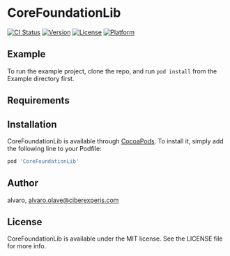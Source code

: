 # CoreFoundationLib

[![CI Status](https://img.shields.io/travis/alvaro/CoreFoundationLib.svg?style=flat)](https://travis-ci.org/alvaro/CoreFoundationLib)
[![Version](https://img.shields.io/cocoapods/v/CoreFoundationLib.svg?style=flat)](https://cocoapods.org/pods/CoreFoundationLib)
[![License](https://img.shields.io/cocoapods/l/CoreFoundationLib.svg?style=flat)](https://cocoapods.org/pods/CoreFoundationLib)
[![Platform](https://img.shields.io/cocoapods/p/CoreFoundationLib.svg?style=flat)](https://cocoapods.org/pods/CoreFoundationLib)

## Example

To run the example project, clone the repo, and run `pod install` from the Example directory first.

## Requirements

## Installation

CoreFoundationLib is available through [CocoaPods](https://cocoapods.org). To install
it, simply add the following line to your Podfile:

```ruby
pod 'CoreFoundationLib'
```

## Author

alvaro, alvaro.olave@ciberexperis.com

## License

CoreFoundationLib is available under the MIT license. See the LICENSE file for more info.
